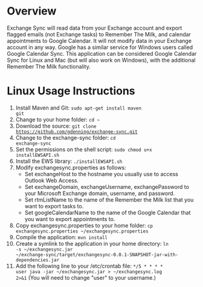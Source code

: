 Overview
========
Exchange Sync will read data from your Exchange account and export flagged emails (not Exchange tasks) to Remember The Milk,
and calendar appointments to Google Calendar. It will not modify data in your Exchange account in any way. Google has a similar
service for Windows users called Google Calendar Sync. This application can be considered Google Calendar Sync for Linux
and Mac (but will also work on Windows), with the additional Remember The Milk functionality.

Linux Usage Instructions
========================
1. Install Maven and Git: <code>sudo apt-get install maven git</code>
2. Change to your home folder: <code>cd ~</code>
3. Download the source: <code>git clone https://github.com/gdenning/exchange-sync.git</code>
4. Change to the exchange-sync folder: <code>cd exchange-sync</code>
5. Set the permissions on the shell script: <code>sudo chmod u+x installEWSAPI.sh</code>
6. Install the EWS library: <code>./installEWSAPI.sh</code>
7. Modify exchangesync.properties as follows:
    - Set exchangeHost to the hostname you usually use to access Outlook Web Access.
    - Set exchangeDomain, exchangeUsername, exchangePassword to your Microsoft Exchange domain, username, and password.
    - Set rtmListName to the name of the Remember the Milk list that you want to export tasks to.
    - Set googleCalendarName to the name of the Google Calendar that you want to export appointments to.
8. Copy exchangesync.properties to your home folder: <code>cp exchangesync.properties ~/exchangesync.properties</code>
9. Compile the application: <code>mvn install</code>
10. Create a symlink to the application in your home directory: <code>ln -s ~/exchangesync.jar ~/exchange-sync/target/exchangesync-0.0.1-SNAPSHOT-jar-with-dependencies.jar</code>
11. Add the following line to your /etc/crontab file: <code>*/5 *   * * *   user   java -jar ~/exchangesync.jar > ~/exchangesync.log 2>&1</code> (You will need to change "user" to your username.)
